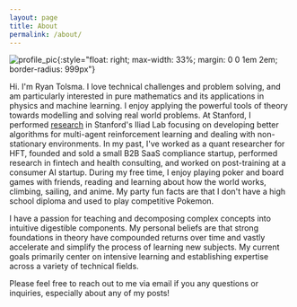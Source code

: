 ```yaml
---
layout: page
title: About
permalink: /about/
---
```

![profile_pic]({{site.base_url}}/assets/profile_pic.jpg){:style="float: right; max-width: 33%; margin: 0 0 1em 2em; border-radius: 999px"}

Hi. I'm Ryan Tolsma. I love technical challenges and problem solving, and am particularly
interested in pure mathematics and its applications in physics and machine learning. I enjoy applying the powerful tools of theory towards modelling and solving
real world problems. At Stanford, I performed [research](https://sites.google.com/view/latent-strategies) in Stanford's Iliad Lab focusing on developing better
algorithms for multi-agent reinforcement learning and dealing with non-stationary environments. In my past, I've worked as a quant researcher for HFT, founded and sold a small B2B SaaS compliance startup, performed research in fintech and health consulting, and worked on post-training at a consumer AI startup. During my free time, I enjoy playing poker
and board games with friends, reading and learning about how the world works, climbing, sailing, and anime. My party fun facts are that I don't have a high school diploma and used to play competitive Pokemon.

I have a passion for teaching and decomposing complex concepts into intuitive digestible components. My personal beliefs are that
strong foundations in theory have compounded returns over time and vastly accelerate and simplify the process of learning new subjects. My current goals primarily center on intensive learning and establishing expertise across a variety of technical fields.

Please feel free to reach out to me via email if you any questions or inquiries, especially about any of my posts!
